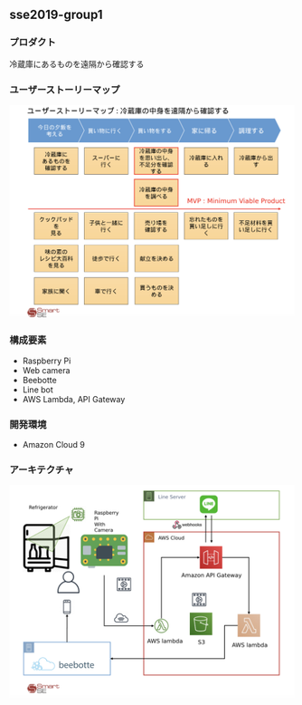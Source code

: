 ## sse2019-group1

### プロダクト  
冷蔵庫にあるものを遠隔から確認する

### ユーザーストーリーマップ
![ユーザーストーリーマップ](https://github.com/Smart-SE/sse2019-group1/blob/master/images/UserStoryMap_MinimumViableProduct.png "ユーザーストーリーマップ")

### 構成要素
- Raspberry Pi
- Web camera
- Beebotte
- Line bot
- AWS Lambda, API Gateway

### 開発環境
- Amazon Cloud 9

### アーキテクチャ
![アーキテクチャ](https://github.com/Smart-SE/sse2019-group1/blob/master/images/architecture.png "アーキテクチャ")
